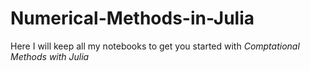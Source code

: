 # Numerical-Methods-in-Julia

Here I will keep all my notebooks to get you started with *Comptational Methods with Julia*
